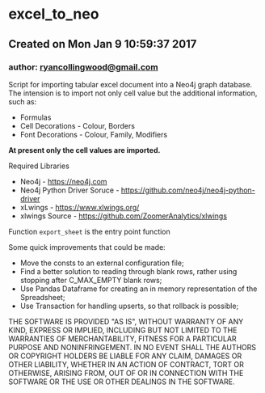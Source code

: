 # excel_to_neo
## Created on Mon Jan 9 10:59:37 2017
### author: ryancollingwood@gmail.com

Script for importing tabular excel document into a Neo4j graph database.
The intension is to import not only cell value but the additional information, such as:
* Formulas
* Cell Decorations - Colour, Borders
* Font Decorations - Colour, Family, Modifiers

**At present only the cell values are imported.**

Required Libraries
* Neo4j - https://neo4j.com
* Neo4j Python Driver Soruce - https://github.com/neo4j/neo4j-python-driver
* xLwings - https://www.xlwings.org/
* xlwings Source - https://github.com/ZoomerAnalytics/xlwings

Function `export_sheet` is the entry point function

Some quick improvements that could be made:

* Move the consts to an external configuration file;
* Find a better solution to reading through blank rows, rather using stopping after C_MAX_EMPTY blank rows;
* Use Pandas Dataframe for creating an in memory representation of the Spreadsheet;
* Use Transaction for handling upserts, so that rollback is possible;

THE SOFTWARE IS PROVIDED "AS IS", WITHOUT WARRANTY OF ANY KIND, EXPRESS OR IMPLIED, INCLUDING BUT NOT LIMITED TO THE WARRANTIES OF MERCHANTABILITY, FITNESS FOR A PARTICULAR PURPOSE AND NONINFRINGEMENT. IN NO EVENT SHALL THE AUTHORS OR COPYRIGHT HOLDERS BE LIABLE FOR ANY CLAIM, DAMAGES OR OTHER LIABILITY, WHETHER IN AN ACTION OF CONTRACT, TORT OR OTHERWISE, ARISING FROM, OUT OF OR IN CONNECTION WITH THE SOFTWARE OR THE USE OR OTHER DEALINGS IN THE SOFTWARE.